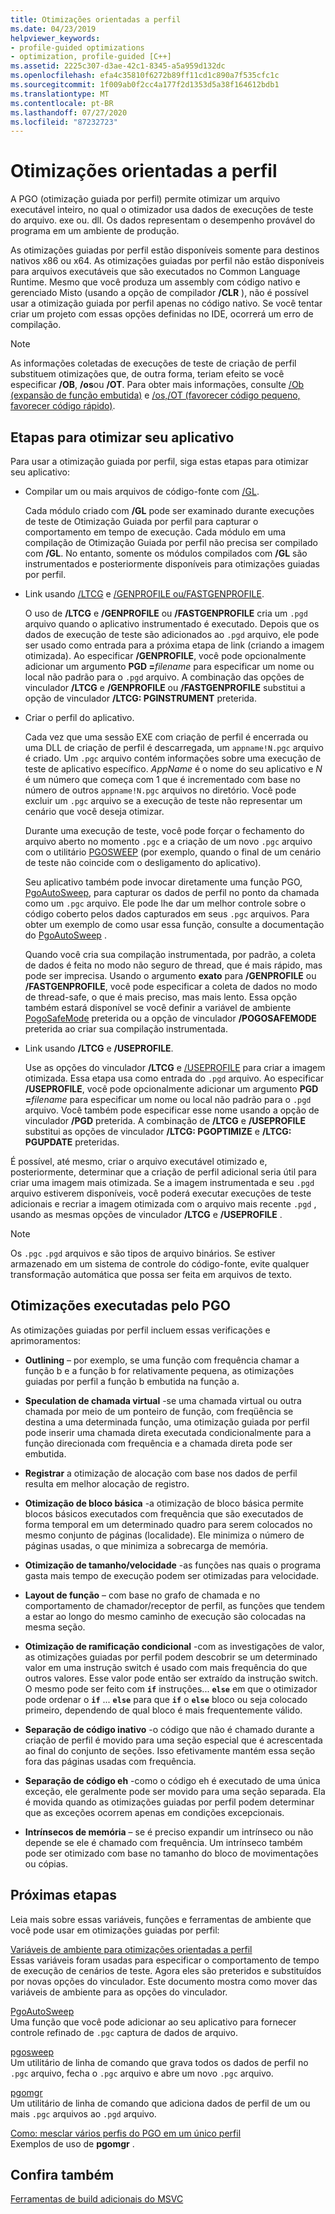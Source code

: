 ```yaml
---
title: Otimizações orientadas a perfil
ms.date: 04/23/2019
helpviewer_keywords:
- profile-guided optimizations
- optimization, profile-guided [C++]
ms.assetid: 2225c307-d3ae-42c1-8345-a5a959d132dc
ms.openlocfilehash: efa4c35810f6272b89ff11cd1c890a7f535cfc1c
ms.sourcegitcommit: 1f009ab0f2cc4a177f2d1353d5a38f164612bdb1
ms.translationtype: MT
ms.contentlocale: pt-BR
ms.lasthandoff: 07/27/2020
ms.locfileid: "87232723"
---
```

# <a name="profile-guided-optimizations"></a>Otimizações orientadas a perfil

A PGO (otimização guiada por perfil) permite otimizar um arquivo executável inteiro, no qual o otimizador usa dados de execuções de teste do arquivo. exe ou. dll. Os dados representam o desempenho provável do programa em um ambiente de produção.

As otimizações guiadas por perfil estão disponíveis somente para destinos nativos x86 ou x64. As otimizações guiadas por perfil não estão disponíveis para arquivos executáveis que são executados no Common Language Runtime. Mesmo que você produza um assembly com código nativo e gerenciado Misto (usando a opção de compilador **/CLR** ), não é possível usar a otimização guiada por perfil apenas no código nativo. Se você tentar criar um projeto com essas opções definidas no IDE, ocorrerá um erro de compilação.

> [!NOTE]
> As informações coletadas de execuções de teste de criação de perfil substituem otimizações que, de outra forma, teriam efeito se você especificar **/OB**, **/os**ou **/OT**. Para obter mais informações, consulte [/Ob (expansão de função embutida)](reference/ob-inline-function-expansion.md) e [/os,/OT (favorecer código pequeno, favorecer código rápido)](reference/os-ot-favor-small-code-favor-fast-code.md).

## <a name="steps-to-optimize-your-app"></a>Etapas para otimizar seu aplicativo

Para usar a otimização guiada por perfil, siga estas etapas para otimizar seu aplicativo:

- Compilar um ou mais arquivos de código-fonte com [/GL](reference/gl-whole-program-optimization.md).

   Cada módulo criado com **/GL** pode ser examinado durante execuções de teste de Otimização Guiada por perfil para capturar o comportamento em tempo de execução. Cada módulo em uma compilação de Otimização Guiada por perfil não precisa ser compilado com **/GL**. No entanto, somente os módulos compilados com **/GL** são instrumentados e posteriormente disponíveis para otimizações guiadas por perfil.

- Link usando [/LTCG](reference/ltcg-link-time-code-generation.md) e [/GENPROFILE ou/FASTGENPROFILE](reference/genprofile-fastgenprofile-generate-profiling-instrumented-build.md).

   O uso de **/LTCG** e **/GENPROFILE** ou **/FASTGENPROFILE** cria um `.pgd` arquivo quando o aplicativo instrumentado é executado. Depois que os dados de execução de teste são adicionados ao `.pgd` arquivo, ele pode ser usado como entrada para a próxima etapa de link (criando a imagem otimizada). Ao especificar **/GENPROFILE**, você pode opcionalmente adicionar um argumento **PGD =**_filename_ para especificar um nome ou local não padrão para o `.pgd` arquivo. A combinação das opções de vinculador **/LTCG** e **/GENPROFILE** ou **/FASTGENPROFILE** substitui a opção de vinculador **/LTCG: PGINSTRUMENT** preterida.

- Criar o perfil do aplicativo.

   Cada vez que uma sessão EXE com criação de perfil é encerrada ou uma DLL de criação de perfil é descarregada, um `appname!N.pgc` arquivo é criado. Um `.pgc` arquivo contém informações sobre uma execução de teste de aplicativo específico. *AppName* é o nome do seu aplicativo e *N* é um número que começa com 1 que é incrementado com base no número de outros `appname!N.pgc` arquivos no diretório. Você pode excluir um `.pgc` arquivo se a execução de teste não representar um cenário que você deseja otimizar.

   Durante uma execução de teste, você pode forçar o fechamento do arquivo aberto no momento `.pgc` e a criação de um novo `.pgc` arquivo com o utilitário [PGOSWEEP](pgosweep.md) (por exemplo, quando o final de um cenário de teste não coincide com o desligamento do aplicativo).

   Seu aplicativo também pode invocar diretamente uma função PGO, [PgoAutoSweep](pgoautosweep.md), para capturar os dados de perfil no ponto da chamada como um `.pgc` arquivo. Ele pode lhe dar um melhor controle sobre o código coberto pelos dados capturados em seus `.pgc` arquivos. Para obter um exemplo de como usar essa função, consulte a documentação do [PgoAutoSweep](pgoautosweep.md) .

   Quando você cria sua compilação instrumentada, por padrão, a coleta de dados é feita no modo não seguro de thread, que é mais rápido, mas pode ser imprecisa. Usando o argumento **exato** para **/GENPROFILE** ou **/FASTGENPROFILE**, você pode especificar a coleta de dados no modo de thread-safe, o que é mais preciso, mas mais lento. Essa opção também estará disponível se você definir a variável de ambiente [PogoSafeMode](environment-variables-for-profile-guided-optimizations.md#pogosafemode) preterida ou a opção de vinculador **/POGOSAFEMODE** preterida ao criar sua compilação instrumentada.

- Link usando **/LTCG** e **/USEPROFILE**.

   Use as opções do vinculador **/LTCG** e [/USEPROFILE](reference/useprofile.md) para criar a imagem otimizada. Essa etapa usa como entrada do `.pgd` arquivo. Ao especificar **/USEPROFILE**, você pode opcionalmente adicionar um argumento **PGD =**_filename_ para especificar um nome ou local não padrão para o `.pgd` arquivo. Você também pode especificar esse nome usando a opção de vinculador **/PGD** preterida. A combinação de **/LTCG** e **/USEPROFILE** substitui as opções de vinculador **/LTCG: PGOPTIMIZE** e **/LTCG: PGUPDATE** preteridas.

É possível, até mesmo, criar o arquivo executável otimizado e, posteriormente, determinar que a criação de perfil adicional seria útil para criar uma imagem mais otimizada. Se a imagem instrumentada e seu `.pgd` arquivo estiverem disponíveis, você poderá executar execuções de teste adicionais e recriar a imagem otimizada com o arquivo mais recente `.pgd` , usando as mesmas opções de vinculador **/LTCG** e **/USEPROFILE** .

> [!NOTE]
> Os `.pgc` `.pgd` arquivos e são tipos de arquivo binários. Se estiver armazenado em um sistema de controle do código-fonte, evite qualquer transformação automática que possa ser feita em arquivos de texto.

## <a name="optimizations-performed-by-pgo"></a>Otimizações executadas pelo PGO

As otimizações guiadas por perfil incluem essas verificações e aprimoramentos:

- **Outlining** – por exemplo, se uma função com frequência chamar a função b e a função b for relativamente pequena, as otimizações guiadas por perfil a função b embutida na função a.

- **Speculation de chamada virtual** -se uma chamada virtual ou outra chamada por meio de um ponteiro de função, com freqüência se destina a uma determinada função, uma otimização guiada por perfil pode inserir uma chamada direta executada condicionalmente para a função direcionada com frequência e a chamada direta pode ser embutida.

- **Registrar** a otimização de alocação com base nos dados de perfil resulta em melhor alocação de registro.

- **Otimização de bloco básica** -a otimização de bloco básica permite blocos básicos executados com frequência que são executados de forma temporal em um determinado quadro para serem colocados no mesmo conjunto de páginas (localidade). Ele minimiza o número de páginas usadas, o que minimiza a sobrecarga de memória.

- **Otimização de tamanho/velocidade** -as funções nas quais o programa gasta mais tempo de execução podem ser otimizadas para velocidade.

- **Layout de função** – com base no grafo de chamada e no comportamento de chamador/receptor de perfil, as funções que tendem a estar ao longo do mesmo caminho de execução são colocadas na mesma seção.

- **Otimização de ramificação condicional** -com as investigações de valor, as otimizações guiadas por perfil podem descobrir se um determinado valor em uma instrução switch é usado com mais frequência do que outros valores.  Esse valor pode então ser extraído da instrução switch.  O mesmo pode ser feito com **`if`** instruções... **`else`** em que o otimizador pode ordenar o **`if`** ... **`else`** para que **`if`** o **`else`** bloco ou seja colocado primeiro, dependendo de qual bloco é mais frequentemente válido.

- **Separação de código inativo** -o código que não é chamado durante a criação de perfil é movido para uma seção especial que é acrescentada ao final do conjunto de seções. Isso efetivamente mantém essa seção fora das páginas usadas com frequência.

- **Separação de código eh** -como o código eh é executado de uma única exceção, ele geralmente pode ser movido para uma seção separada. Ela é movida quando as otimizações guiadas por perfil podem determinar que as exceções ocorrem apenas em condições excepcionais.

- **Intrínsecos de memória** – se é preciso expandir um intrínseco ou não depende se ele é chamado com frequência. Um intrínseco também pode ser otimizado com base no tamanho do bloco de movimentações ou cópias.

## <a name="next-steps"></a>Próximas etapas

Leia mais sobre essas variáveis, funções e ferramentas de ambiente que você pode usar em otimizações guiadas por perfil:

[Variáveis de ambiente para otimizações orientadas a perfil](environment-variables-for-profile-guided-optimizations.md)<br/>
Essas variáveis foram usadas para especificar o comportamento de tempo de execução de cenários de teste. Agora eles são preteridos e substituídos por novas opções do vinculador. Este documento mostra como mover das variáveis de ambiente para as opções do vinculador.

[PgoAutoSweep](pgoautosweep.md)<br/>
Uma função que você pode adicionar ao seu aplicativo para fornecer controle refinado de `.pgc` captura de dados de arquivo.

[pgosweep](pgosweep.md)<br/>
Um utilitário de linha de comando que grava todos os dados de perfil no `.pgc` arquivo, fecha o `.pgc` arquivo e abre um novo `.pgc` arquivo.

[pgomgr](pgomgr.md)<br/>
Um utilitário de linha de comando que adiciona dados de perfil de um ou mais `.pgc` arquivos ao `.pgd` arquivo.

[Como: mesclar vários perfis do PGO em um único perfil](how-to-merge-multiple-pgo-profiles-into-a-single-profile.md)<br/>
Exemplos de uso de **pgomgr** .

## <a name="see-also"></a>Confira também

[Ferramentas de build adicionais do MSVC](reference/c-cpp-build-tools.md)
